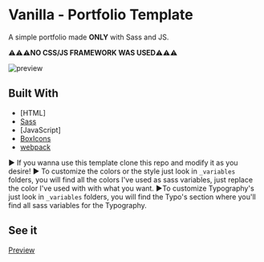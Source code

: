 # Vanilla - Portfolio Template
A simple portfolio made **ONLY** with Sass and JS.

:warning::warning::warning:**NO CSS/JS FRAMEWORK WAS USED**:warning::warning::warning:

![preview](https://github.com/ReverbOD/portfolio-github-pages-template/blob/master/preview.png)

## Built With
* [HTML]
* [Sass](https://sass-lang.com/)
* [JavaScript]
* [BoxIcons](https://boxicons.com/)
* [webpack](https://webpack.js.org/)

:arrow_forward: If you wanna use this template clone this repo and modify it as you desire!
:arrow_forward: To customize the colors or the style just look in `_variables` folders, you will find all the colors I've used as sass variables, just replace the color I've used with with what you want.
:arrow_forward:To customize Typography's just look in `_variables` folders, you will find the Typo's section where  you'll find all sass variables for the Typography.

## See it
[Preview](https://gigliottigiuseppe.it/ice/index.html)
